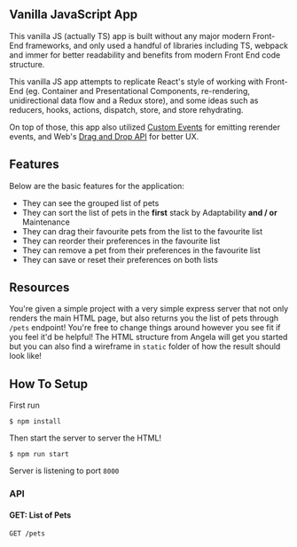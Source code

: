 ## Vanilla JavaScript App

This vanilla JS (actually TS) app is built without any major modern Front-End frameworks, and only used a handful of libraries including TS, webpack and immer for better readability and benefits from modern Front End code structure.

This vanilla JS app attempts to replicate React's style of working with Front-End (eg. Container and Presentational Components, re-rendering, unidirectional data flow and a Redux store), and some ideas such as reducers, hooks, actions, dispatch, store, and store rehydrating.

On top of those, this app also utilized [Custom Events](https://developer.mozilla.org/en-US/docs/Web/Events/Creating_and_triggering_events) for emitting rerender events, and Web's [Drag and Drop API](https://developer.mozilla.org/en-US/docs/Web/API/HTML_Drag_and_Drop_API) for better UX.

## Features

Below are the basic features for the application:

- They can see the grouped list of pets
- They can sort the list of pets in the **first** stack by Adaptability **and / or** Maintenance
- They can drag their favourite pets from the list to the favourite list
- They can reorder their preferences in the favourite list
- They can remove a pet from their preferences in the favourite list
- They can save or reset their preferences on both lists

## Resources

You're given a simple project with a very simple express server that not only renders the main HTML page, but also returns you the list of pets through `/pets` endpoint!
You're free to change things around however you see fit if you feel it'd be helpful! The HTML structure from Angela will get you started but you can also find a wireframe in `static` folder of how the result should look like!

## How To Setup

First run

```
$ npm install
```

Then start the server to server the HTML!

```
$ npm run start
```

Server is listening to port `8000`

### API

#### GET: List of Pets

```
GET /pets
```
